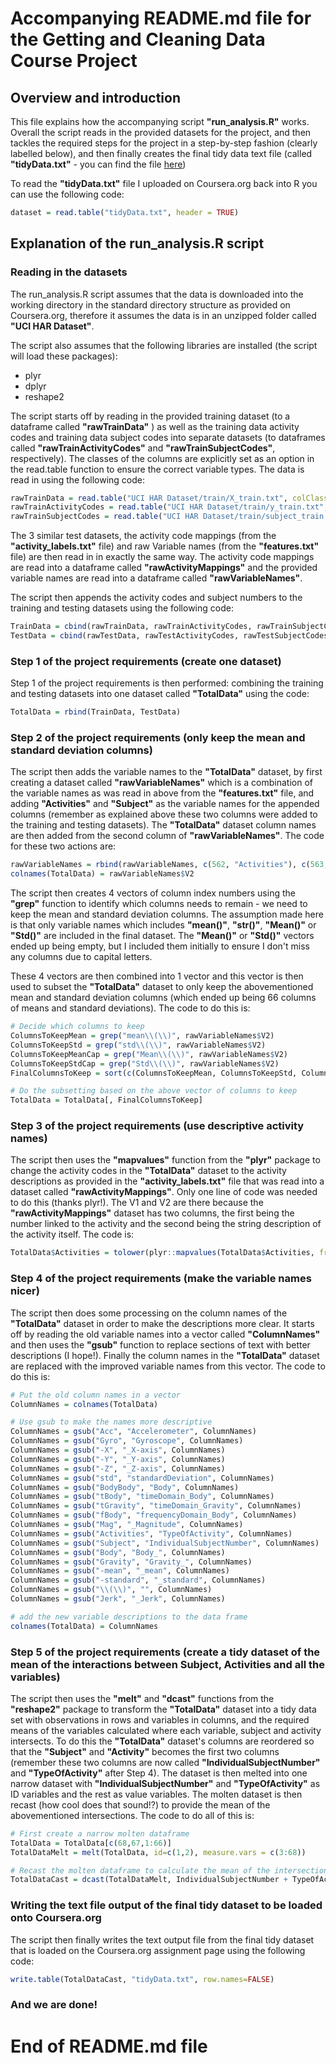 # Accompanying README.md file for the Getting and Cleaning Data Course Project
## Overview and introduction
This file explains how the accompanying script **"run_analysis.R"** works. Overall the script reads in the provided datasets for the project, and then tackles the required steps for the project in a step-by-step fashion (clearly labelled below), and then finally creates the final tidy data text file (called **"tidyData.txt"** - you can find the file [here](https://s3.amazonaws.com/coursera-uploads/user-2e6316f0fe61625b298b2296/975115/asst-3/22e65e90482911e5bd23a10ce0e4b813.txt))

To read the **"tidyData.txt"** file I uploaded on Coursera.org back into R you can use the following code:
```R
dataset = read.table("tidyData.txt", header = TRUE)
```
## Explanation of the run_analysis.R script
### Reading in the datasets
The run_analysis.R script assumes that the data is downloaded into the working directory in the standard directory structure as provided on Coursera.org, therefore it assumes the data is in an unzipped folder called **"UCI HAR Dataset"**.

The script also assumes that the following libraries are installed (the script will load these packages):
* plyr
* dplyr
* reshape2

The script starts off by reading in the provided training dataset (to a dataframe called **"rawTrainData"** ) as well as the training data activity codes and training data subject codes into separate datasets (to dataframes called **"rawTrainActivityCodes"** and **"rawTrainSubjectCodes"**, respectively). The classes of the columns are explicitly set as an option in the read.table function to ensure the correct variable types. The data is read in using the following code:
```R
rawTrainData = read.table("UCI HAR Dataset/train/X_train.txt", colClasses = "numeric")
rawTrainActivityCodes = read.table("UCI HAR Dataset/train/y_train.txt", colClasses = "integer")
rawTrainSubjectCodes = read.table("UCI HAR Dataset/train/subject_train.txt", colClasses = "integer")
```
The 3 similar test datasets, the activity code mappings (from the **"activity_labels.txt"** file) and raw Variable names (from the **"features.txt"** file) are then read in in exactly the same way. The activity code mappings are read into a dataframe called **"rawActivityMappings"** and the provided variable names are read into a dataframe called **"rawVariableNames"**.

The script then appends the activity codes and subject numbers to the training and testing datasets using the following code:
```R
TrainData = cbind(rawTrainData, rawTrainActivityCodes, rawTrainSubjectCodes)
TestData = cbind(rawTestData, rawTestActivityCodes, rawTestSubjectCodes)
```
### Step 1 of the project requirements (create one dataset)
Step 1 of the project requirements is then performed: combining the training and testing datasets into one dataset called **"TotalData"** using the code:
```R
TotalData = rbind(TrainData, TestData)
```
### Step 2 of the project requirements (only keep the mean and standard deviation columns)
The script then adds the variable names to the **"TotalData"** dataset, by first creating a dataset called **"rawVariableNames"** which is a combination of the variable names as was read in above from the **"features.txt"** file, and adding **"Activities"** and **"Subject"** as the variable names for the appended columns (remember as explained above these two columns were added to the training and testing datasets). The **"TotalData"** dataset column names are then added from the second column of **"rawVariableNames"**. The code for these two actions are:
```R
rawVariableNames = rbind(rawVariableNames, c(562, "Activities"), c(563, "Subject"))
colnames(TotalData) = rawVariableNames$V2
```
The script then creates 4 vectors of column index numbers using the **"grep"** function to identify which columns needs to remain - we need to keep the mean and standard deviation columns. The assumption made here is that only variable names which includes **"mean()"**, **"str()"**, **"Mean()"** or **"Std()"** are included in the final dataset. The **"Mean()"** or **"Std()"** vectors ended up being empty, but I included them initially to ensure I don't miss any columns due to capital letters.

These 4 vectors are then combined into 1 vector and this vector is then used to subset the **"TotalData"** dataset to only keep the abovementioned mean and standard deviation columns (which ended up being 66 columns of means and standard deviations). The code to do this is:
```R
# Decide which columns to keep
ColumnsToKeepMean = grep("mean\\(\\)", rawVariableNames$V2)
ColumnsToKeepStd = grep("std\\(\\)", rawVariableNames$V2)
ColumnsToKeepMeanCap = grep("Mean\\(\\)", rawVariableNames$V2)
ColumnsToKeepStdCap = grep("Std\\(\\)", rawVariableNames$V2)
FinalColumnsToKeep = sort(c(ColumnsToKeepMean, ColumnsToKeepStd, ColumnsToKeepMeanCap, ColumnsToKeepStdCap, 562, 563))

# Do the subsetting based on the above vector of columns to keep
TotalData = TotalData[, FinalColumnsToKeep]
```
### Step 3 of the project requirements (use descriptive activity names)
The script then uses the **"mapvalues"** function from the **"plyr"** package to change the activity codes in the **"TotalData"** dataset to the activity descriptions as provided in the **"activity_labels.txt"** file that was read into a dataset called **"rawActivityMappings"**. Only one line of code was needed to do this (thanks plyr!). The V1 and V2 are  there because the **"rawActivityMappings"** dataset has two columns, the first being the number linked to the activity and the second being the string description of the activity itself. The code is:
```R
TotalData$Activities = tolower(plyr::mapvalues(TotalData$Activities, from = rawActivityMappings$V1, to = rawActivityMappings$V2))
```
### Step 4 of the project requirements (make the variable names nicer)
The script then does some processing on the column names of the **"TotalData"** dataset in order to make the descriptions more clear. It starts off by reading the old variable names into a vector called **"ColumnNames"** and then uses the **"gsub"** function to replace sections of text with better descriptions (I hope!). Finally the column names in the **"TotalData"** dataset are replaced with the improved variable names from this vector. The code to do this is:
```R
# Put the old column names in a vector
ColumnNames = colnames(TotalData)

# Use gsub to make the names more descriptive
ColumnNames = gsub("Acc", "Accelerometer", ColumnNames)
ColumnNames = gsub("Gyro", "Gyroscope", ColumnNames)
ColumnNames = gsub("-X", "_X-axis", ColumnNames)
ColumnNames = gsub("-Y", "_Y-axis", ColumnNames)
ColumnNames = gsub("-Z", "_Z-axis", ColumnNames)
ColumnNames = gsub("std", "standardDeviation", ColumnNames)
ColumnNames = gsub("BodyBody", "Body", ColumnNames)
ColumnNames = gsub("tBody", "timeDomain_Body", ColumnNames)
ColumnNames = gsub("tGravity", "timeDomain_Gravity", ColumnNames)
ColumnNames = gsub("fBody", "frequencyDomain_Body", ColumnNames)
ColumnNames = gsub("Mag", "_Magnitude", ColumnNames)
ColumnNames = gsub("Activities", "TypeOfActivity", ColumnNames)
ColumnNames = gsub("Subject", "IndividualSubjectNumber", ColumnNames)
ColumnNames = gsub("Body", "Body_", ColumnNames)
ColumnNames = gsub("Gravity", "Gravity_", ColumnNames)
ColumnNames = gsub("-mean", "_mean", ColumnNames)
ColumnNames = gsub("-standard", "_standard", ColumnNames)
ColumnNames = gsub("\\(\\)", "", ColumnNames)
ColumnNames = gsub("Jerk", "_Jerk", ColumnNames)

# add the new variable descriptions to the data frame
colnames(TotalData) = ColumnNames
```
### Step 5 of the project requirements (create a tidy dataset of the mean of the interactions between Subject, Activities and all the variables)
The script then uses the **"melt"** and **"dcast"** functions from the **"reshape2"** package to transform the **"TotalData"** dataset into a tidy data set with observations in rows and variables in columns, and the required means of the variables calculated where each variable, subject and activity intersects. To do this the **"TotalData"** dataset's columns are reordered so that the **"Subject"** and **"Activity"** becomes the first two columns (remember these two columns are now called **"IndividualSubjectNumber"** and **"TypeOfActivity"** after Step 4).  The dataset is then melted into one narrow dataset with **"IndividualSubjectNumber"** and **"TypeOfActivity"** as ID variables and the rest as value variables. The molten dataset is then recast (how cool does that sound!?) to provide the mean of the abovementioned intersections. The code to do all of this is:
```R
# First create a narrow molten dataframe
TotalData = TotalData[c(68,67,1:66)]
TotalDataMelt = melt(TotalData, id=c(1,2), measure.vars = c(3:68))

# Recast the molten dataframe to calculate the mean of the intersection of each subject, activity and all the variables
TotalDataCast = dcast(TotalDataMelt, IndividualSubjectNumber + TypeOfActivity ~ variable, value.var = "value", mean)
```
### Writing the text file output of the final tidy dataset to be loaded onto Coursera.org
The script then finally writes the text output file from the final tidy dataset that is loaded on the Coursera.org assignment page using the following code:
```R
write.table(TotalDataCast, "tidyData.txt", row.names=FALSE)
```
### And we are done!

# End of README.md file